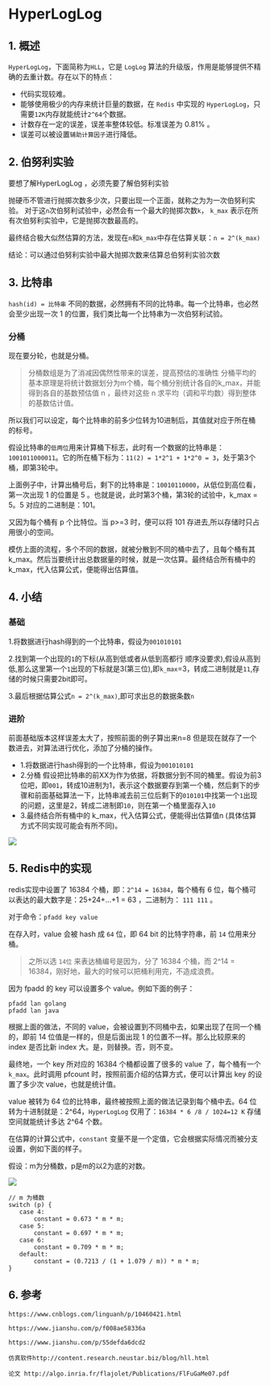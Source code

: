 # HyperLogLog

## 1. 概述

`HyperLogLog`，下面简称为`HLL`，它是 `LogLog` 算法的升级版，作用是能够提供不精确的去重计数。存在以下的特点：

- 代码实现较难。
- 能够使用极少的内存来统计巨量的数据，在 `Redis` 中实现的 `HyperLogLog`，只需要`12K`内存就能统计`2^64`个数据。
- 计数存在一定的误差，误差率整体较低。标准误差为 0.81% 。
- 误差可以被设置`辅助计算因子`进行降低。



## 2. 伯努利实验

要想了解HyperLogLog ，必须先要了解伯努利实验

抛硬币不管进行抛掷次数多少次，只要出现一个正面，就称之为为一次伯努利实验。
 对于这`n`次伯努利试验中，必然会有一个最大的抛掷次数`k`，
 `k_max` 表示在所有次伯努利实验中，它是抛掷次数最高的。

 最终结合极大似然估算的方法，发现在`n`和`k_max`中存在估算关联：`n = 2^(k_max)`

结论：可以通过伯努利实验中最大抛掷次数来估算总伯努利实验次数



## 3. 比特串

`hash(id) = 比特串`
不同的数据，必然拥有不同的比特串。每一个比特串，也必然会至少出现一次 1 的位置，我们类比每一个比特串为一次伯努利试验。

### 分桶

现在要分轮，也就是分桶。

>  分桶数组是为了消减因偶然性带来的误差，提高预估的准确性
>  分桶平均的基本原理是将统计数据划分为m个桶，每个桶分别统计各自的k_max，并能得到各自的基数预估值 n  ，最终对这些 n  求平均（调和平均数）得到整体的基数估计值。

所以我们可以设定，每个比特串的前多少位转为10进制后，其值就对应于所在桶的标号。

假设比特串的`低两位`用来计算桶下标志，此时有一个数据的比特串是：`1001011000011`。它的所在桶下标为：`11(2) = 1*2^1 + 1*2^0 = 3`，处于第3个桶，即第3轮中。

上面例子中，计算出桶号后，剩下的比特串是：`10010110000`，从低位到高位看，第一次出现 1 的位置是 5 。也就是说，此时第3个桶，第3轮的试验中，k_max = 5。5 对应的二进制是：101。

又因为每个桶有 p 个比特位。当 p>=3 时，便可以将 101 存进去,所以存储时只占用很小的空间。



模仿上面的流程，多个不同的数据，就被分散到不同的桶中去了，且每个桶有其 k_max。然后当要统计出总数据量的时候，就是一次估算。最终结合所有桶中的 k_max，代入估算公式，便能得出估算值。




## 4. 小结

### 基础

1.将数据进行hash得到的一个比特串，假设为`001010101`

2.找到第一个出现的`1`的下标(从高到低或者从低到高都行 顺序没要求),假设从高到低,那么这里第一个`1`出现的下标就是3(第三位),即`k_max`=3，转成二进制就是`11`,存储的时候只需要2bit即可。

3.最后根据估算公式`n = 2^(k_max)`,即可求出总的数据条数`n`

### 进阶

前面基础版本这样误差太大了，按照前面的例子算出来n=8 但是现在就存了一个数进去，对算法进行优化，添加了分桶的操作。

* 1.将数据进行hash得到的一个比特串，假设为`001010101`
* 2.分桶 假设把比特串的前XX为作为依据，将数据分到不同的桶里。假设为前3位吧，即`001`，转成10进制为1，表示这个数据要存到第一个桶，然后剩下的步骤和前面基础算法一下，比特串减去前三位后剩下的`010101`中找第一个`1`出现的问题，这里是2，转成二进制即`10`，则在第一个桶里面存入`10`
* 3.最终结合所有桶中的 k_max，代入估算公式，便能得出估算值n (具体估算方式不同实现可能会有所不同)。

![](/images/hyperloglog调和平均数.png)

## 5. Redis中的实现

redis实现中设置了 16384 个桶，即：`2^14 = 16384`，每个桶有 6 位，每个桶可以表达的最大数字是：25+24+...+1 = 63 ，二进制为： `111 111` 。

对于命令：`pfadd key value`

在存入时，value 会被 hash 成 `64` 位，即 64 bit 的比特字符串，前 `14` 位用来分桶。

> 之所以选 `14位` 来表达桶编号是因为，分了 16384 个桶，而 2^14 = 16384，刚好地，最大的时候可以把桶利用完，不造成浪费。

因为 fpadd 的 key 可以设置多个 value。例如下面的例子：

```redis
pfadd lan golang
pfadd lan java
```

根据上面的做法，不同的 value，会被设置到不同桶中去，如果出现了在同一个桶的，即前 14 位值是一样的，但是后面出现 1 的位置不一样。那么比较原来的 index 是否比新 index 大。是，则替换。否，则不变。

最终地，一个 key 所对应的 16384 个桶都设置了很多的 value 了，每个桶有一个`k_max`。此时调用 pfcount 时，按照前面介绍的估算方式，便可以计算出 key 的设置了多少次 value，也就是统计值。

value 被转为 64 位的比特串，最终被按照上面的做法记录到每个桶中去。64 位转为十进制就是：2^64，`HyperLogLog` 仅用了：`16384 * 6 /8 / 1024=12 K` 存储空间就能统计多达 2^64 个数。

在估算的计算公式中，`constant` 变量不是一个定值，它会根据实际情况而被分支设置，例如下面的样子。

假设：m为分桶数，p是m的以2为底的对数。

![](/images/估计计算公式.png)

```golang
// m 为桶数
switch (p) {
   case 4:
       constant = 0.673 * m * m;
   case 5:
       constant = 0.697 * m * m;
   case 6:
       constant = 0.709 * m * m;
   default:
       constant = (0.7213 / (1 + 1.079 / m)) * m * m;
}
```



## 6. 参考

`https://www.cnblogs.com/linguanh/p/10460421.html`

`https://www.jianshu.com/p/f008ae58336a`

`https://www.jianshu.com/p/55defda6dcd2`

`仿真软件http://content.research.neustar.biz/blog/hll.html`

`论文 http://algo.inria.fr/flajolet/Publications/FlFuGaMe07.pdf`